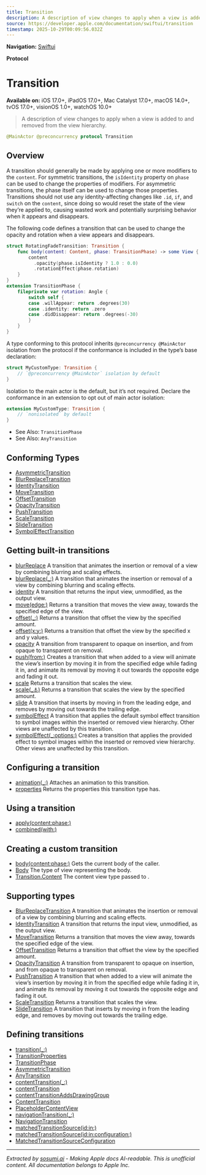 ```yaml
---
title: Transition
description: A description of view changes to apply when a view is added to and removed from the view hierarchy.
source: https://developer.apple.com/documentation/swiftui/transition
timestamp: 2025-10-29T00:09:56.032Z
---
```


**Navigation:** [Swiftui](/documentation/swiftui)

**Protocol**

# Transition

**Available on:** iOS 17.0+, iPadOS 17.0+, Mac Catalyst 17.0+, macOS 14.0+, tvOS 17.0+, visionOS 1.0+, watchOS 10.0+

> A description of view changes to apply when a view is added to and removed from the view hierarchy.

```swift
@MainActor @preconcurrency protocol Transition
```

## Overview

A transition should generally be made by applying one or more modifiers to the `content`. For symmetric transitions, the `isIdentity` property on `phase` can be used to change the properties of modifiers. For asymmetric transitions, the phase itself can be used to change those properties. Transitions should not use any identity-affecting changes like `.id`, `if`, and `switch` on the `content`, since doing so would reset the state of the view they’re applied to, causing wasted work and potentially surprising behavior when it appears and disappears.

The following code defines a transition that can be used to change the opacity and rotation when a view appears and disappears.

```swift
struct RotatingFadeTransition: Transition {
    func body(content: Content, phase: TransitionPhase) -> some View {
        content
          .opacity(phase.isIdentity ? 1.0 : 0.0)
          .rotationEffect(phase.rotation)
    }
}
extension TransitionPhase {
    fileprivate var rotation: Angle {
        switch self {
        case .willAppear: return .degrees(30)
        case .identity: return .zero
        case .didDisappear: return .degrees(-30)
        }
    }
}
```

A type conforming to this protocol inherits `@preconcurrency @MainActor` isolation from the protocol if the conformance is included in the type’s base declaration:

```swift
struct MyCustomType: Transition {
    // `@preconcurrency @MainActor` isolation by default
}
```

Isolation to the main actor is the default, but it’s not required. Declare the conformance in an extension to opt out of main actor isolation:

```swift
extension MyCustomType: Transition {
    // `nonisolated` by default
}
```

- See Also: `TransitionPhase`
- See Also: `AnyTransition`

## Conforming Types

- [AsymmetricTransition](/documentation/swiftui/asymmetrictransition)
- [BlurReplaceTransition](/documentation/swiftui/blurreplacetransition)
- [IdentityTransition](/documentation/swiftui/identitytransition)
- [MoveTransition](/documentation/swiftui/movetransition)
- [OffsetTransition](/documentation/swiftui/offsettransition)
- [OpacityTransition](/documentation/swiftui/opacitytransition)
- [PushTransition](/documentation/swiftui/pushtransition)
- [ScaleTransition](/documentation/swiftui/scaletransition)
- [SlideTransition](/documentation/swiftui/slidetransition)
- [SymbolEffectTransition](/documentation/swiftui/symboleffecttransition)

## Getting built-in transitions

- [blurReplace](/documentation/swiftui/transition/blurreplace) A transition that animates the insertion or removal of a view by combining blurring and scaling effects.
- [blurReplace(_:)](/documentation/swiftui/transition/blurreplace(_:)) A transition that animates the insertion or removal of a view by combining blurring and scaling effects.
- [identity](/documentation/swiftui/transition/identity) A transition that returns the input view, unmodified, as the output view.
- [move(edge:)](/documentation/swiftui/transition/move(edge:)) Returns a transition that moves the view away, towards the specified edge of the view.
- [offset(_:)](/documentation/swiftui/transition/offset(_:)) Returns a transition that offset the view by the specified amount.
- [offset(x:y:)](/documentation/swiftui/transition/offset(x:y:)) Returns a transition that offset the view by the specified x and y values.
- [opacity](/documentation/swiftui/transition/opacity) A transition from transparent to opaque on insertion, and from opaque to transparent on removal.
- [push(from:)](/documentation/swiftui/transition/push(from:)) Creates a transition that when added to a view will animate the view’s insertion by moving it in from the specified edge while fading it in, and animate its removal by moving it out towards the opposite edge and fading it out.
- [scale](/documentation/swiftui/transition/scale) Returns a transition that scales the view.
- [scale(_:anchor:)](/documentation/swiftui/transition/scale(_:anchor:)) Returns a transition that scales the view by the specified amount.
- [slide](/documentation/swiftui/transition/slide) A transition that inserts by moving in from the leading edge, and removes by moving out towards the trailing edge.
- [symbolEffect](/documentation/swiftui/transition/symboleffect) A transition that applies the default symbol effect transition to symbol images within the inserted or removed view hierarchy. Other views are unaffected by this transition.
- [symbolEffect(_:options:)](/documentation/swiftui/transition/symboleffect(_:options:)) Creates a transition that applies the provided effect to symbol images within the inserted or removed view hierarchy. Other views are unaffected by this transition.

## Configuring a transition

- [animation(_:)](/documentation/swiftui/transition/animation(_:)) Attaches an animation to this transition.
- [properties](/documentation/swiftui/transition/properties) Returns the properties this transition type has.

## Using a transition

- [apply(content:phase:)](/documentation/swiftui/transition/apply(content:phase:))
- [combined(with:)](/documentation/swiftui/transition/combined(with:))

## Creating a custom transition

- [body(content:phase:)](/documentation/swiftui/transition/body(content:phase:)) Gets the current body of the caller.
- [Body](/documentation/swiftui/transition/body) The type of view representing the body.
- [Transition.Content](/documentation/swiftui/transition/content) The content view type passed to .

## Supporting types

- [BlurReplaceTransition](/documentation/swiftui/blurreplacetransition) A transition that animates the insertion or removal of a view by combining blurring and scaling effects.
- [IdentityTransition](/documentation/swiftui/identitytransition) A transition that returns the input view, unmodified, as the output view.
- [MoveTransition](/documentation/swiftui/movetransition) Returns a transition that moves the view away, towards the specified edge of the view.
- [OffsetTransition](/documentation/swiftui/offsettransition) Returns a transition that offset the view by the specified amount.
- [OpacityTransition](/documentation/swiftui/opacitytransition) A transition from transparent to opaque on insertion, and from opaque to transparent on removal.
- [PushTransition](/documentation/swiftui/pushtransition) A transition that when added to a view will animate the view’s insertion by moving it in from the specified edge while fading it in, and animate its removal by moving it out towards the opposite edge and fading it out.
- [ScaleTransition](/documentation/swiftui/scaletransition) Returns a transition that scales the view.
- [SlideTransition](/documentation/swiftui/slidetransition) A transition that inserts by moving in from the leading edge, and removes by moving out towards the trailing edge.

## Defining transitions

- [transition(_:)](/documentation/swiftui/view/transition(_:))
- [TransitionProperties](/documentation/swiftui/transitionproperties)
- [TransitionPhase](/documentation/swiftui/transitionphase)
- [AsymmetricTransition](/documentation/swiftui/asymmetrictransition)
- [AnyTransition](/documentation/swiftui/anytransition)
- [contentTransition(_:)](/documentation/swiftui/view/contenttransition(_:))
- [contentTransition](/documentation/swiftui/environmentvalues/contenttransition)
- [contentTransitionAddsDrawingGroup](/documentation/swiftui/environmentvalues/contenttransitionaddsdrawinggroup)
- [ContentTransition](/documentation/swiftui/contenttransition)
- [PlaceholderContentView](/documentation/swiftui/placeholdercontentview)
- [navigationTransition(_:)](/documentation/swiftui/view/navigationtransition(_:))
- [NavigationTransition](/documentation/swiftui/navigationtransition)
- [matchedTransitionSource(id:in:)](/documentation/swiftui/view/matchedtransitionsource(id:in:))
- [matchedTransitionSource(id:in:configuration:)](/documentation/swiftui/view/matchedtransitionsource(id:in:configuration:))
- [MatchedTransitionSourceConfiguration](/documentation/swiftui/matchedtransitionsourceconfiguration)

---

*Extracted by [sosumi.ai](https://sosumi.ai) - Making Apple docs AI-readable.*
*This is unofficial content. All documentation belongs to Apple Inc.*
